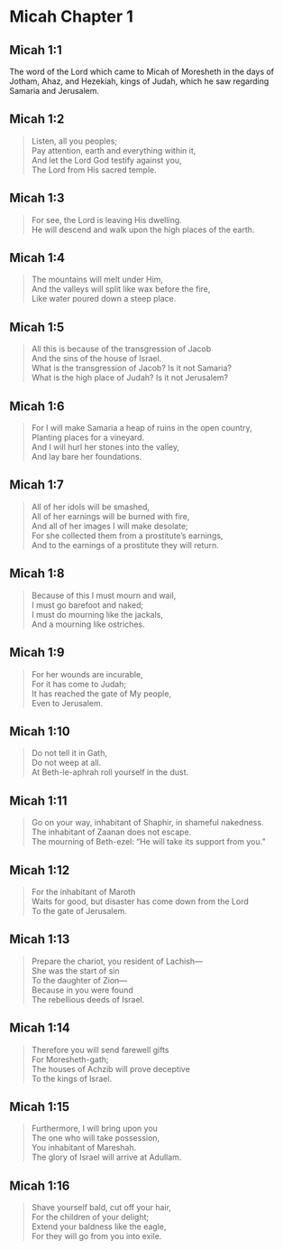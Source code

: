 # Micah Chapter 1

## Micah 1:1

The word of the Lord which came to Micah of Moresheth in the days of Jotham, Ahaz, and Hezekiah, kings of Judah, which he saw regarding Samaria and Jerusalem.

## Micah 1:2

> Listen, all you peoples;  
> Pay attention, earth and everything within it,  
> And let the Lord God testify against you,  
> The Lord from His sacred temple.

## Micah 1:3

> For see, the Lord is leaving His dwelling.  
> He will descend and walk upon the high places of the earth.

## Micah 1:4

> The mountains will melt under Him,  
> And the valleys will split like wax before the fire,  
> Like water poured down a steep place.

## Micah 1:5

> All this is because of the transgression of Jacob  
> And the sins of the house of Israel.  
> What is the transgression of Jacob? Is it not Samaria?  
> What is the high place of Judah? Is it not Jerusalem?

## Micah 1:6

> For I will make Samaria a heap of ruins in the open country,  
> Planting places for a vineyard.  
> And I will hurl her stones into the valley,  
> And lay bare her foundations.

## Micah 1:7

> All of her idols will be smashed,  
> All of her earnings will be burned with fire,  
> And all of her images I will make desolate;  
> For she collected them from a prostitute’s earnings,  
> And to the earnings of a prostitute they will return.

## Micah 1:8

> Because of this I must mourn and wail,  
> I must go barefoot and naked;  
> I must do mourning like the jackals,  
> And a mourning like ostriches.

## Micah 1:9

> For her wounds are incurable,  
> For it has come to Judah;  
> It has reached the gate of My people,  
> Even to Jerusalem.

## Micah 1:10

> Do not tell it in Gath,  
> Do not weep at all.  
> At Beth-le-aphrah roll yourself in the dust.

## Micah 1:11

> Go on your way, inhabitant of Shaphir, in shameful nakedness.  
> The inhabitant of Zaanan does not escape.  
> The mourning of Beth-ezel: “He will take its support from you.”

## Micah 1:12

> For the inhabitant of Maroth  
> Waits for good, but disaster has come down from the Lord  
> To the gate of Jerusalem.

## Micah 1:13

> Prepare the chariot, you resident of Lachish—  
> She was the start of sin  
> To the daughter of Zion—  
> Because in you were found  
> The rebellious deeds of Israel.

## Micah 1:14

> Therefore you will send farewell gifts  
> For Moresheth-gath;  
> The houses of Achzib will prove deceptive  
> To the kings of Israel.

## Micah 1:15

> Furthermore, I will bring upon you  
> The one who will take possession,  
> You inhabitant of Mareshah.  
> The glory of Israel will arrive at Adullam.

## Micah 1:16

> Shave yourself bald, cut off your hair,  
> For the children of your delight;  
> Extend your baldness like the eagle,  
> For they will go from you into exile.
